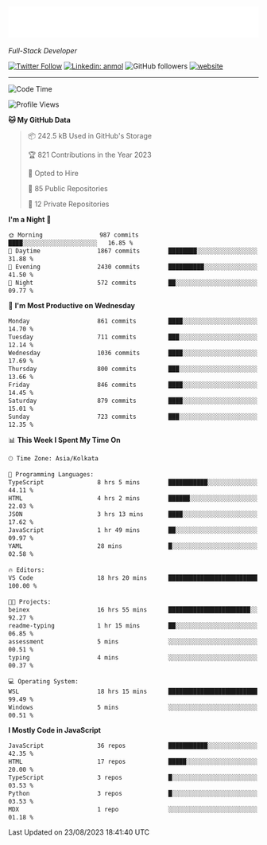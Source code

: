 <!-- <img src="https://readme-typing-svg.herokuapp.com?lines=HI%2C+I'm+Tonal+Mathew;I'm+a+Full+Stack+Developer"> -->

<!-- START:readme-typing -->
<img src="readme-typing.svg" />
<!-- END:readme-typing -->

<p><em>Full-Stack Developer</em></p>

[![Twitter Follow](https://img.shields.io/twitter/follow/tonalmathew?style=flat)](https://twitter.com/intent/follow?screen_name=tonalmathew)
[![Linkedin: anmol](https://img.shields.io/badge/tonal-mathew?style=flat-square&logo=Linkedin&logoColor=white&link=https://www.linkedin.com/in/tonal-mathew/)](https://www.linkedin.com/in/tonal-mathew/)
![GitHub followers](https://img.shields.io/github/followers/tonalmathew?label=Follow&style=social)
[![website](https://img.shields.io/badge/Website-46a2f1.svg?&style=flat-square&logo=Google-Chrome&logoColor=white&link=http://tonalmathew.github.io/)](http://tonalmathew.github.io/)

---
<!--START_SECTION:waka-->
![Code Time](http://img.shields.io/badge/Code%20Time-1%2C176%20hrs%2022%20mins-blue)

![Profile Views](http://img.shields.io/badge/Profile%20Views-259-blue)

**🐱 My GitHub Data** 

> 📦 242.5 kB Used in GitHub's Storage 
 > 
> 🏆 821 Contributions in the Year 2023
 > 
> 💼 Opted to Hire
 > 
> 📜 85 Public Repositories 
 > 
> 🔑 12 Private Repositories 
 > 
**I'm a Night 🦉** 

```text
🌞 Morning                987 commits         ████░░░░░░░░░░░░░░░░░░░░░   16.85 % 
🌆 Daytime                1867 commits        ████████░░░░░░░░░░░░░░░░░   31.88 % 
🌃 Evening                2430 commits        ██████████░░░░░░░░░░░░░░░   41.50 % 
🌙 Night                  572 commits         ██░░░░░░░░░░░░░░░░░░░░░░░   09.77 % 
```
📅 **I'm Most Productive on Wednesday** 

```text
Monday                   861 commits         ████░░░░░░░░░░░░░░░░░░░░░   14.70 % 
Tuesday                  711 commits         ███░░░░░░░░░░░░░░░░░░░░░░   12.14 % 
Wednesday                1036 commits        ████░░░░░░░░░░░░░░░░░░░░░   17.69 % 
Thursday                 800 commits         ███░░░░░░░░░░░░░░░░░░░░░░   13.66 % 
Friday                   846 commits         ████░░░░░░░░░░░░░░░░░░░░░   14.45 % 
Saturday                 879 commits         ████░░░░░░░░░░░░░░░░░░░░░   15.01 % 
Sunday                   723 commits         ███░░░░░░░░░░░░░░░░░░░░░░   12.35 % 
```


📊 **This Week I Spent My Time On** 

```text
🕑︎ Time Zone: Asia/Kolkata

💬 Programming Languages: 
TypeScript               8 hrs 5 mins        ███████████░░░░░░░░░░░░░░   44.11 % 
HTML                     4 hrs 2 mins        ██████░░░░░░░░░░░░░░░░░░░   22.03 % 
JSON                     3 hrs 13 mins       ████░░░░░░░░░░░░░░░░░░░░░   17.62 % 
JavaScript               1 hr 49 mins        ██░░░░░░░░░░░░░░░░░░░░░░░   09.97 % 
YAML                     28 mins             █░░░░░░░░░░░░░░░░░░░░░░░░   02.58 % 

🔥 Editors: 
VS Code                  18 hrs 20 mins      █████████████████████████   100.00 % 

🐱‍💻 Projects: 
beinex                   16 hrs 55 mins      ███████████████████████░░   92.27 % 
readme-typing            1 hr 15 mins        ██░░░░░░░░░░░░░░░░░░░░░░░   06.85 % 
assessment               5 mins              ░░░░░░░░░░░░░░░░░░░░░░░░░   00.51 % 
typing                   4 mins              ░░░░░░░░░░░░░░░░░░░░░░░░░   00.37 % 

💻 Operating System: 
WSL                      18 hrs 15 mins      █████████████████████████   99.49 % 
Windows                  5 mins              ░░░░░░░░░░░░░░░░░░░░░░░░░   00.51 % 
```

**I Mostly Code in JavaScript** 

```text
JavaScript               36 repos            ███████████░░░░░░░░░░░░░░   42.35 % 
HTML                     17 repos            █████░░░░░░░░░░░░░░░░░░░░   20.00 % 
TypeScript               3 repos             █░░░░░░░░░░░░░░░░░░░░░░░░   03.53 % 
Python                   3 repos             █░░░░░░░░░░░░░░░░░░░░░░░░   03.53 % 
MDX                      1 repo              ░░░░░░░░░░░░░░░░░░░░░░░░░   01.18 % 
```




 Last Updated on 23/08/2023 18:41:40 UTC
<!--END_SECTION:waka-->
